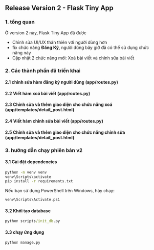 ## Release Version 2 - Flask Tiny App
### 1. tổng quan
Ở version 2 này, Flask Tiny App đã được
- Chỉnh sửa UI/UX thân thiên với người dùng hơn
- fix chức năng **Đăng Ký**, người dùng bây giờ đã có thể sử dụng chức năng này
- Cập nhật 2 chức năng mới: Xoá bài viết và chỉnh sửa bài viết
### 2. Các thành phần đã triển khai
#### 2.1 chỉnh sửa hàm đăng ký người dùng (app/routes.py)
#### 2.2 Viết hàm xoá bài viết (app/routes.py)
#### 2.3 Chỉnh sửa và thêm giao diện cho chức năng xoá (app/templates/detail_post.html)
#### 2.4 Viết hàm chỉnh sửa bài viết (app/routes.py)
#### 2.5 Chỉnh sửa và thêm giao diện cho chức năng chỉnh sửa (app/templates/detail_post.html)

### 3. hướng dẫn chạy phiên bản v2
#### 3.1 Cài đặt dependencies
```cmd
python -m venv venv
venv\Scripts\activate
pip install -r requirements.txt
```

Nếu bạn sử dụng PowerShell trên Windows, hãy chạy:
```cmd
venv\Scripts\Activate.ps1
```
#### 3.2 Khởi tạo database
```cmd
python scripts/init_db.py
```
#### 3.3 chạy ứng dụng
```cmd
python manage.py
```